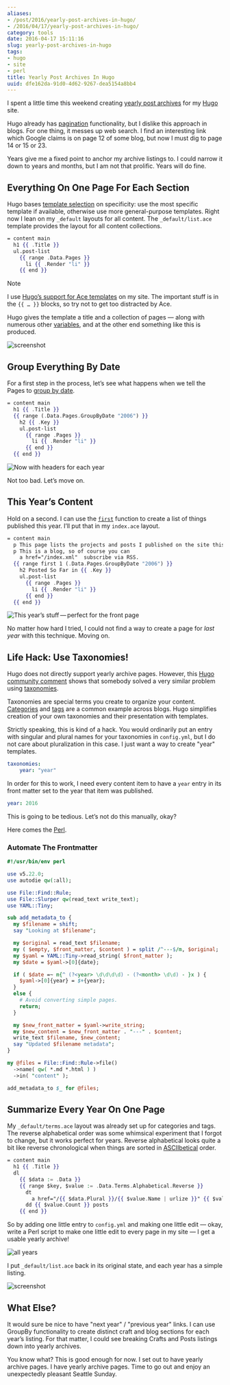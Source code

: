 ```yaml
---
aliases:
- /post/2016/yearly-post-archives-in-hugo/
- /2016/04/17/yearly-post-archives-in-hugo/
category: tools
date: 2016-04-17 15:11:16
slug: yearly-post-archives-in-hugo
tags:
- hugo
- site
- perl
title: Yearly Post Archives In Hugo
uuid: dfe162da-91d0-4d62-9267-dea5154a8bb4
---
```


I spent a little time this weekend creating [yearly post archives](/archive/) for my [Hugo](https://gohugo.io/) site.

Hugo already has [pagination](https://gohugo.io/extras/pagination/) functionality, but I dislike this approach in blogs.
For one thing, it messes up web search.
I find an interesting link which Google claims is on page 12 of some blog, but now I must dig to page 14 or 15 or 23.

Years give me a fixed point to anchor my archive listings to.
I could narrow it down to years and months, but I am not that prolific.
Years will do fine.

## Everything On One Page For Each Section

Hugo bases [template selection](https://gohugo.io/templates/list/) on specificity:
use the most specific template if available, otherwise use more general-purpose templates.
Right now I lean on my `_default` layouts for all content.
The `_default/list.ace` template provides the layout for all content collections.

``` handlebars
= content main
  h1 {{ .Title }}
  ul.post-list
    {{ range .Data.Pages }}
      li {{ .Render "li" }}
    {{ end }}
```

<aside class="admonition note">
<p class="admonition-title">Note</p>

I use [Hugo’s support for Ace templates](https://gohugo.io/templates/ace) on my site.
The important stuff is in the `{{ …​ }}` blocks, so try not to get too distracted by Ace.

</aside>

Hugo gives the template a title and a collection of pages —
along with numerous other [variables](https://gohugo.io/templates/variables/),
and at the other end something like this is produced.

![screenshot](/assets/img/post/2016/04/yearly-post-archives-in-hugo/site-default-listing.png "Default listing applied to Craft section")

## Group Everything By Date

For a first step in the process, let’s see what happens when we tell the Pages to [group by date](https://gohugo.io/templates/list/#grouping-by-page-date).

``` handlebars
= content main
  h1 {{ .Title }}
  {{ range (.Data.Pages.GroupByDate "2006") }}
    h2 {{ .Key }}
    ul.post-list
      {{ range .Pages }}
        li {{ .Render "li" }}
      {{ end }}
  {{ end }}
```

![Now with headers for each year](/assets/img/post/2016/04/yearly-post-archives-in-hugo/site-single-page-year-headers.png)

Not too bad. Let’s move on.

## This Year’s Content

[`first`]: https://gohugo.io/templates/functions/#first

Hold on a second.
I can use the [`first`][] function to create a list of things published this year.
I’ll put that in my `index.ace` layout.

``` handlebars
= content main
  p This page lists the projects and posts I published on the site this year.
  p This is a blog, so of course you can
    a href="/index.xml"  subscribe via RSS.
  {{ range first 1 (.Data.Pages.GroupByDate "2006") }}
    h2 Posted So Far in {{ .Key }}
    ul.post-list
      {{ range .Pages }}
        li {{ .Render "li" }}
      {{ end }}
  {{ end }}
```

![This year’s stuff — perfect for the front page](/assets/img/post/2016/04/yearly-post-archives-in-hugo/site-this-years-posts.png)

No matter how hard I tried, I could not find a way to create a page for *last year* with this technique.
Moving on.

## Life Hack: Use Taxonomies!

[Hugo community comment]: https://discuss.gohugo.io/t/pagination-and-group-by-date/1441/3
[taxonomies]: http://gohugo.io/taxonomies/overview/

Hugo does not directly support yearly archive pages.
However, this [Hugo community comment][] shows that somebody solved a very similar problem using [taxonomies][].

Taxonomies are special terms you create to organize your content.
[Categories](/categories/) and [tags](/tags/) are a common example across blogs.
Hugo simplifies creation of your own taxonomies and their presentation with templates.

Strictly speaking, this is kind of a hack.
You would ordinarily put an entry with singular and plural names for your taxonomies in `config.yml`,
but I do not care about pluralization in this case.
I just want a way to create "year" templates.

``` yaml
taxonomies:
    year: "year"
```

In order for this to work, I need every content item to have a `year` entry in its front matter set to the year that item was published.

``` yaml
year: 2016
```

This is going to be tedious.
Let’s not do this manually, okay?

Here comes the [Perl](/tags/perl/).

### Automate The Frontmatter

``` perl
#!/usr/bin/env perl

use v5.22.0;
use autodie qw(:all);

use File::Find::Rule;
use File::Slurper qw(read_text write_text);
use YAML::Tiny;

sub add_metadata_to {
  my $filename = shift;
  say "Looking at $filename";

  my $original = read_text $filename;
  my ( $empty, $front_matter, $content ) = split /^---$/m, $original;
  my $yaml = YAML::Tiny->read_string( $front_matter );
  my $date = $yaml->[0]{date};

  if ( $date =~ m{^ (?<year> \d\d\d\d) - (?<month> \d\d) - }x ) {
    $yaml->[0]{year} = $+{year};
  }
  else {
    # Avoid converting simple pages.
    return;
  }

  my $new_front_matter = $yaml->write_string;
  my $new_content = $new_front_matter . "---" . $content;
  write_text $filename, $new_content;
  say "Updated $filename metadata";
}

my @files = File::Find::Rule->file()
  ->name( qw( *.md *.html ) )
  ->in( "content" );

add_metadata_to $_ for @files;
```

## Summarize Every Year On One Page

My `_default/terms.ace` layout was already set up for categories and
tags. The reverse alphabetical order was some whimsical experiment that
I forgot to change, but it works perfect for years. Reverse alphabetical
looks quite a bit like reverse chronological when things are sorted in
[ASCIIbetical](https://en.wiktionary.org/wiki/ASCIIbetical) order.

``` handlebars
= content main
  h1 {{ .Title }}
  dl
    {{ $data := .Data }}
    {{ range $key, $value := .Data.Terms.Alphabetical.Reverse }}
      dt
        a href="/{{ $data.Plural }}/{{ $value.Name | urlize }}" {{ $value.Name }}
      dd {{ $value.Count }} posts
    {{ end }}
```

So by adding one little entry to `config.yml` and making one little edit —
okay, write a Perl script to make one little edit to every page in my site —
I get a usable yearly archive!

![all years](/assets/img/post/2016/04/yearly-post-archives-in-hugo/site-list-all-years.png)

I put `_default/list.ace` back in its original state, and each year has a simple listing.

![screenshot](/assets/img/post/2016/04/yearly-post-archives-in-hugo/site-single-year.png "Just the stuff I pushed in 2015")

## What Else?

It would sure be nice to have "next year" / "previous year" links.
I can use GroupBy functionality to create distinct craft and blog sections for each year’s listing.
For that matter, I could see breaking Crafts and Posts listings down into yearly archives.

You know what?
This is good enough for now.
I set out to have yearly archive pages.
I have yearly archive pages.
Time to go out and enjoy an unexpectedly pleasant Seattle Sunday.